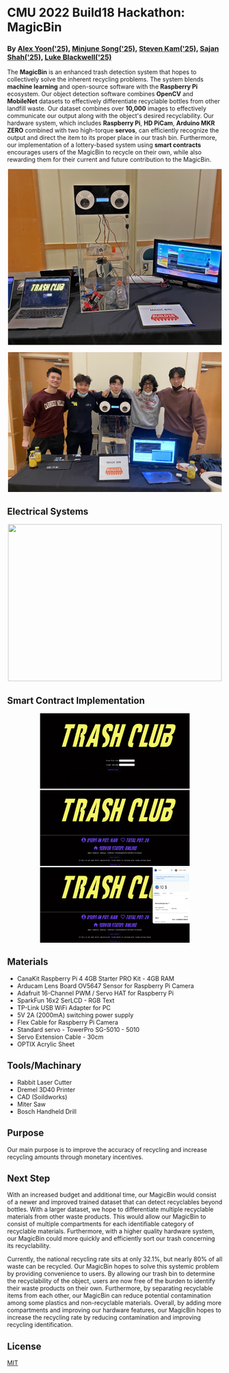# CMU 2022 Build18 Hackathon: MagicBin
### By [Alex Yoon('25)](https://github.com/alexyoon26), [Minjune Song('25)](https://github.com/pythonlearner1025), [Steven Kam('25)](https://github.com/SKam23), [Sajan Shah('25)](https://github.com/sajshah6), [Luke Blackwell('25)](https://github.com/Xeno852)

The **MagicBin** is an enhanced trash detection system that hopes to collectively solve the inherent recycling problems. The system blends **machine learning** and open-source software with the **Raspberry Pi** ecosystem. Our object detection software combines **OpenCV** and **MobileNet** datasets to effectively differentiate recyclable bottles from other landfill waste. Our dataset combines over **10,000** images to effectively communicate our output along with the object's desired recyclability. Our hardware system, which includes **Raspberry Pi**, **HD PiCam**, **Arduino MKR ZERO** combined with two high-torque **servos**, can efficiently recognize the output and direct the item to its proper place in our trash bin. Furthermore, our implementation of a lottery-based system using **smart contracts** encourages users of the MagicBin to recycle on their own, while also rewarding them for their current and future contribution to the MagicBin.

<p align="center">
  <img src="/assets/MagicBin.jpg" width="500" height="410">
<!--   <img src="/assets/MagicBin.jpg" width="500" height="410"> -->
</p>

<p align="center">
  <img src="/assets/MagicBin-Collab.png" width="500" height="325.95">
<!--   <figcaption>Fig.1 - Trulli, Puglia, Italy.</figcaption> -->
</p>

## Electrical Systems
<p align="center">
  <img src="/assets/magicbinelec.png" width="500" height="366">
</p>
  
## Smart Contract Implementation 
<p align="center">
  <img src="/assets/Screen Shot 2022-02-13 at 1.27.39 PM.png" width="350" height="176.35">
  <img src="/assets/Screen Shot 2022-02-13 at 1.27.48 PM.png" width="350" height="176.35">
  <img src="/assets/Screen Shot 2022-02-13 at 1.27.55 PM.png" width="350" height="176.35">
</p>

##  Materials 
- CanaKit Raspberry Pi 4 4GB Starter PRO Kit - 4GB RAM
- Arducam Lens Board OV5647 Sensor for Raspberry Pi Camera
- Adafruit 16-Channel PWM / Servo HAT for Raspberry Pi
- SparkFun 16x2 SerLCD - RGB Text
- TP-Link USB WiFi Adapter for PC
- 5V 2A (2000mA) switching power supply 
- Flex Cable for Raspberry Pi Camera
- Standard servo - TowerPro SG-5010 - 5010
- Servo Extension Cable - 30cm
- OPTIX Acrylic Sheet

## Tools/Machinary
- Rabbit Laser Cutter
- Dremel 3D40 Printer
- CAD (Soildworks)
- Miter Saw
- Bosch Handheld Drill

## Purpose 
Our main purpose is to improve the accuracy of recycling and increase recycling amounts through monetary incentives.

## Next Step
With an increased budget and additional time, our MagicBin would consist of a newer and improved trained dataset that can detect recyclables beyond bottles. With a larger dataset, we hope to differentiate multiple recyclable materials from other waste products. This would allow our MagicBin to consist of multiple compartments for each identifiable category of recyclable materials. Furthermore, with a higher quality hardware system, our MagicBin could more quickly and efficiently sort our trash concerning its recyclability.

Currently, the national recycling rate sits at only 32.1%, but nearly 80% of all waste can be recycled. Our MagicBin hopes to solve this systemic problem by providing convenience to users. By allowing our trash bin to determine the recyclability of the object, users are now free of the burden to identify their waste products on their own. Furthermore, by separating recyclable items from each other, our MagicBin can reduce potential contamination among some plastics and non-recyclable materials. Overall, by adding more compartments and improving our hardware features, our MagicBin hopes to increase the recycling rate by reducing contamination and improving recycling identification.

## License
[MIT](https://choosealicense.com/licenses/mit/)

